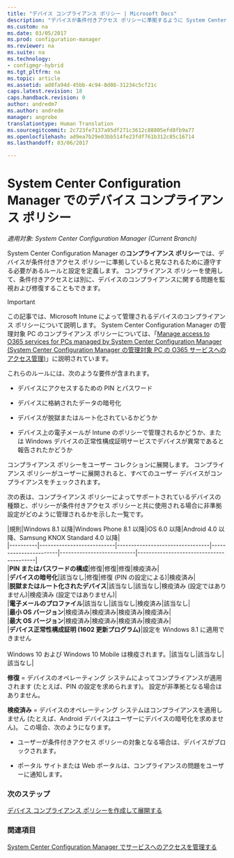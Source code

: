 ```yaml
---
title: "デバイス コンプライアンス ポリシー | Microsoft Docs"
description: "デバイスが条件付きアクセス ポリシーに準拠するように System Center Configuration Manager でコンプライアンス ポリシーを管理する方法について説明します。"
ms.custom: na
ms.date: 03/05/2017
ms.prod: configuration-manager
ms.reviewer: na
ms.suite: na
ms.technology:
- configmgr-hybrid
ms.tgt_pltfrm: na
ms.topic: article
ms.assetid: ad8fa94d-45bb-4c94-8d86-31234c5cf21c
caps.latest.revision: 18
caps.handback.revision: 0
author: andredm7
ms.author: andredm
manager: angrobe
translationtype: Human Translation
ms.sourcegitcommit: 2c723fe7137a95df271c3612c88805efd8fb9a77
ms.openlocfilehash: ad9ea7b29e03bb514fe23fdf761b312c85c16714
ms.lasthandoff: 03/06/2017

---
```

# <a name="device-compliance-policies-in-system-center-configuration-manager"></a>System Center Configuration Manager でのデバイス コンプライアンス ポリシー

*適用対象: System Center Configuration Manager (Current Branch)*

System Center Configuration Manager の**コンプライアンス ポリシー**では、デバイスが条件付きアクセス ポリシーに準拠していると見なされるために遵守する必要があるルールと設定を定義します。 コンプライアンス ポリシーを使用して、条件付きアクセスとは別に、デバイスのコンプライアンスに関する問題を監視および修復することもできます。  


> [!IMPORTANT]  
>  この記事では、Microsoft Intune によって管理されるデバイスのコンプライアンス ポリシーについて説明します。    System Center Configuration Manager の管理対象 PC のコンプライアンス ポリシーについては、「[Manage access to O365 services for PCs managed by System Center Configuration Manager (System Center Configuration Manager の管理対象 PC の O365 サービスへのアクセス管理)](../../protect/deploy-use/manage-access-to-o365-services-for-pcs-managed-by-sccm.md)」に説明されています。  

 これらのルールには、次のような要件が含まれます。  

-   デバイスにアクセスするための PIN とパスワード

-   デバイスに格納されたデータの暗号化

-   デバイスが脱獄またはルート化されているかどうか  

-   デバイス上の電子メールが Intune のポリシーで管理されるかどうか、または Windows デバイスの正常性構成証明サービスでデバイスが異常であると報告されたかどうか  


 コンプライアンス ポリシーをユーザー コレクションに展開します。 コンプライアンス ポリシーがユーザーに展開されると、すべてのユーザー デバイスがコンプライアンスをチェックされます。  

 次の表は、コンプライアンス ポリシーによってサポートされているデバイスの種類と、ポリシーが条件付きアクセス ポリシーと共に使用される場合に非準拠設定がどのように管理されるかを示した一覧です。  

|規則|Windows 8.1 以降|Windows Phone 8.1 以降|iOS 6.0 以降|Android 4.0 以降、Samsung KNOX Standard 4.0 以降|  
|----------|---------------------------|---------------------------------|-----------------------|---------------------------|-----------------------------------------|  
|**PIN またはパスワードの構成**|修復|修復|修復|検疫済み|  
|**デバイスの暗号化**|該当なし|修復|修復 (PIN の設定による)|検疫済み|  
|**脱獄またはルート化されたデバイス**|該当なし|該当なし|検疫済み (設定ではありません)|検疫済み (設定ではありません)|  
|**電子メールのプロファイル**|該当なし|該当なし|検疫済み|該当なし|  
|**最小 OS バージョン**|検疫済み|検疫済み|検疫済み|検疫済み|  
|**最大 OS バージョン**|検疫済み|検疫済み|検疫済み|検疫済み|  
|**デバイス正常性構成証明 (1602 更新プログラム)**|設定を Windows 8.1 に適用できません<br /><br /> Windows 10 および Windows 10 Mobile は検疫されます。|該当なし|該当なし|該当なし|  

 **修復** = デバイスのオペレーティング システムによってコンプライアンスが適用されます (たとえば、PIN の設定を求められます)。  設定が非準拠となる場合はありません。  

 **検疫済み** = デバイスのオペレーティング システムはコンプライアンスを適用しません (たとえば、Android デバイスはユーザーにデバイスの暗号化を求めません)。  この場合、次のようになります。  

-   ユーザーが条件付きアクセス ポリシーの対象となる場合は、デバイスがブロックされます。  

-   ポータル サイトまたは Web ポータルは、コンプライアンスの問題をユーザーに通知します。  


### <a name="next-steps"></a>次のステップ  
[デバイス コンプライアンス ポリシーを作成して展開する](create-compliance-policy.md)
### <a name="see-also"></a>関連項目  
 [System Center Configuration Manager でサービスへのアクセスを管理する](../../protect/deploy-use/manage-access-to-services.md)

